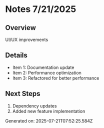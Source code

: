 # Notes 7/21/2025

## Overview
UI/UX improvements

## Details
- Item 1: Documentation update
- Item 2: Performance optimization
- Item 3: Refactored for better performance

## Next Steps
1. Dependency updates
2. Added new feature implementation

Generated on: 2025-07-21T07:52:25.584Z
